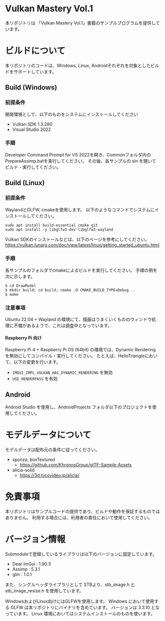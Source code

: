 # Vulkan Mastery Vol.1

本リポジトリは 「Vulkan Mastery Vol.1」書籍のサンプルプログラムを提供しています。


# ビルドについて

本リポジトリのコードは、Windows, Linux, Androidそれぞれを対象としたビルドをサポートしています。


## Build (Windows)

### 前提条件

開発環境として、以下のものをシステムにインストールしてください

- Vulkan SDK 1.3.280
- Visual Studio 2022

### 手順

Developer Command Prompt for VS 2022を開き、Commonフォルダ内のPrepareAssimp.batを実行してください。
その後、各サンプルの sln を開いてビルド・実行してください。


## Build (Linux)

### 前提条件

WaylandとGLFW, cmakeを使用します。
以下のようなコマンドでシステムにインストールしてください。

```
sudo apt install build-essential cmake git
sudo apt install -y libglfw3-dev libglfw3-wayland
```

Vulkan SDKのインストールなどは、以下のページを参考にしてください。
https://vulkan.lunarg.com/doc/view/latest/linux/getting_started_ubuntu.html

### 手順

各サンプルのフォルダでcmakeによるビルドを実行してください。
手順の例を次に示します。

```
$ cd DrawModel
$ mkdir build; cd build; cmake -D CMAKE_BUILD_TYPE=Debug ..
$ make
```

### 注意事項

Ubuntu 22.04 + Wayland の環境にて、描画はうまくいくもののウィンドウ処理に不備があるようで、これは調査中となっています。

#### Raspberry Pi 向け

Raspberry Pi 4 + Raspberry Pi OS (64bit) の環境では、Dynamic Rendering を無効にしてコンパイル・実行してください。
たとえば、HelloTriangleにおいて、以下の変更を行います。

- `IMGUI_IMPL_VULKAN_HAS_DYNAMIC_RENDERING` を無効
- `USE_RENDERPASS` を有効


## Android

Android Studio を使用し、AndroidProjects フォルダ以下のプロジェクトを使用してください。


# モデルデータについて

モデルデータは配布元の条件に従ってください。

- sponza, boxTextured
    - https://github.com/KhronosGroup/glTF-Sample-Assets
- alicia-solid
    - https://3d.nicovideo.jp/alicia/

# 免責事項

本リポジトリはサンプルコードの提供であり、ビルドや動作を保証するものではありません。
利用する場合には、利用者の責任において使用してください。

# バージョン情報

Submoduleで登録しているライブラリは以下のバージョンに固定しています。

- Dear ImGui : 1.90.3
- Assimp : 5.3.1
- glm : 1.0.1

また、シングルヘッダライブラリとして STBより、stb_image.h と stb_image_resize.h を使用しています。

WindowsおよびLinux向けにはGLFWを使用します。
Windows において使用する GLFW は本リポジトリにバイナリを含めています。
バージョンは 3.3.10 となっています。 Linux 環境においてはシステムインストールのものを使います。
